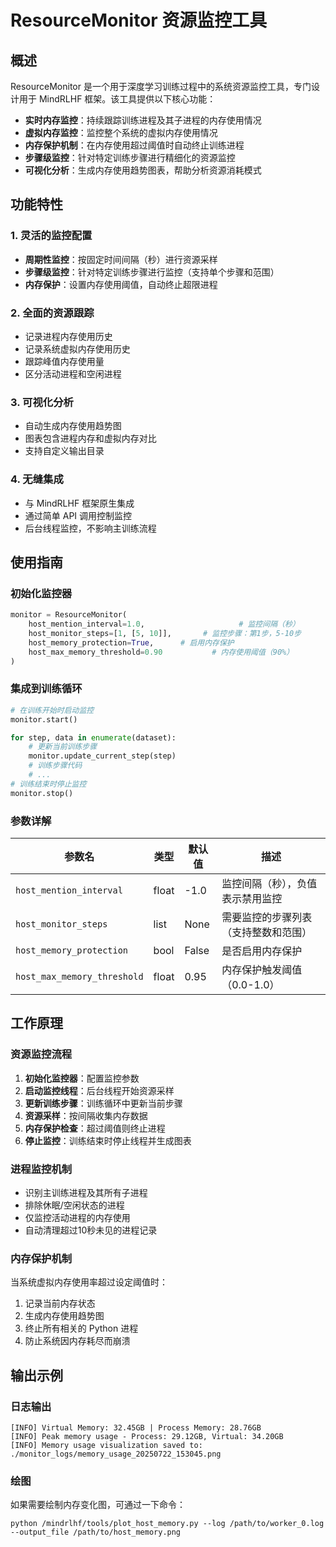 # ResourceMonitor 资源监控工具

## 概述

ResourceMonitor 是一个用于深度学习训练过程中的系统资源监控工具，专门设计用于 MindRLHF 框架。该工具提供以下核心功能：

- **实时内存监控**：持续跟踪训练进程及其子进程的内存使用情况
- **虚拟内存监控**：监控整个系统的虚拟内存使用情况
- **内存保护机制**：在内存使用超过阈值时自动终止训练进程
- **步骤级监控**：针对特定训练步骤进行精细化的资源监控
- **可视化分析**：生成内存使用趋势图表，帮助分析资源消耗模式

## 功能特性

### 1. 灵活的监控配置

- **周期性监控**：按固定时间间隔（秒）进行资源采样
- **步骤级监控**：针对特定训练步骤进行监控（支持单个步骤和范围）
- **内存保护**：设置内存使用阈值，自动终止超限进程

### 2. 全面的资源跟踪

- 记录进程内存使用历史
- 记录系统虚拟内存使用历史
- 跟踪峰值内存使用量
- 区分活动进程和空闲进程

### 3. 可视化分析

- 自动生成内存使用趋势图
- 图表包含进程内存和虚拟内存对比
- 支持自定义输出目录

### 4. 无缝集成

- 与 MindRLHF 框架原生集成
- 通过简单 API 调用控制监控
- 后台线程监控，不影响主训练流程

## 使用指南

### 初始化监控器

```python
monitor = ResourceMonitor(
    host_mention_interval=1.0,                     # 监控间隔（秒）
    host_monitor_steps=[1, [5, 10]],       # 监控步骤：第1步，5-10步
    host_memory_protection=True,      # 启用内存保护
    host_max_memory_threshold=0.90           # 内存使用阈值（90%）
)
```

### 集成到训练循环

```python
# 在训练开始时启动监控
monitor.start()

for step, data in enumerate(dataset):
    # 更新当前训练步骤
    monitor.update_current_step(step)
    # 训练步骤代码
    # ...
# 训练结束时停止监控
monitor.stop()
```

### 参数详解

| 参数名                         | 类型 | 默认值 | 描述 |
|-----------------------------|------|--------|------|
| `host_mention_interval`     | float | -1.0 | 监控间隔（秒），负值表示禁用监控 |
| `host_monitor_steps`        | list | None | 需要监控的步骤列表（支持整数和范围） |
| `host_memory_protection`    | bool | False | 是否启用内存保护 |
| `host_max_memory_threshold` | float | 0.95 | 内存保护触发阈值（0.0-1.0） |

## 工作原理

### 资源监控流程

1. **初始化监控器**：配置监控参数
2. **启动监控线程**：后台线程开始资源采样
3. **更新训练步骤**：训练循环中更新当前步骤
4. **资源采样**：按间隔收集内存数据
5. **内存保护检查**：超过阈值则终止进程
6. **停止监控**：训练结束时停止线程并生成图表

### 进程监控机制

- 识别主训练进程及其所有子进程
- 排除休眠/空闲状态的进程
- 仅监控活动进程的内存使用
- 自动清理超过10秒未见的进程记录

### 内存保护机制

当系统虚拟内存使用率超过设定阈值时：

1. 记录当前内存状态
2. 生成内存使用趋势图
3. 终止所有相关的 Python 进程
4. 防止系统因内存耗尽而崩溃

## 输出示例

### 日志输出

```text
[INFO] Virtual Memory: 32.45GB | Process Memory: 28.76GB
[INFO] Peak memory usage - Process: 29.12GB, Virtual: 34.20GB
[INFO] Memory usage visualization saved to: ./monitor_logs/memory_usage_20250722_153045.png
```

### 绘图

如果需要绘制内存变化图，可通过一下命令：

```shell
python /mindrlhf/tools/plot_host_memory.py --log /path/to/worker_0.log --output_file /path/to/host_memory.png
```